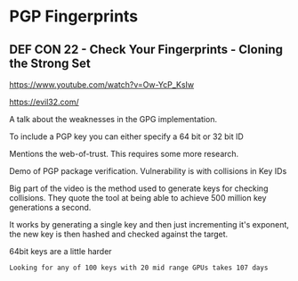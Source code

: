 # PGP Fingerprints

## DEF CON 22 - Check Your Fingerprints - Cloning the Strong Set

https://www.youtube.com/watch?v=Ow-YcP_KsIw

https://evil32.com/

A talk about the weaknesses in the GPG implementation.

To include a PGP key you can either specify a 64 bit or 32 bit ID

Mentions the web-of-trust. This requires some more research.

Demo of PGP package verification. Vulnerability is with collisions in Key IDs

Big part of the video is the method used to generate keys for checking collisions. They quote the tool at being able to achieve 500 million key generations a second.

It works by generating a single key and then just incrementing it's exponent, the new key is then hashed and checked against the target.

64bit keys are a little harder
```
Looking for any of 100 keys with 20 mid range GPUs takes 107 days
```

